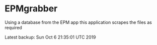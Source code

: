 # EPMgrabber
Using a database from the EPM app this application scrapes the files as required


Latest backup: Sun Oct 6 21:35:01 UTC 2019
